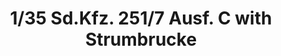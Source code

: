 ---
layout: product
title: "1/35 Sd.Kfz. 251/7 Ausf. C with Strumbrucke"
price: "4450" 
desc: "Maketa"
img_path: "/assets/img/AFV35077.webp"
brand: "N/A"
available: false
special_offer: false
new: false
soon: false
cat: "010000"
subcat: "015100"
subsubcat: "0N/A"
sifra: "AFV35077"
popular: false
spec: false
---